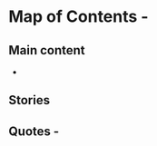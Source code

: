 # Map of Contents - <Name of the folder here>
## Main content
- 

## Stories

## Quotes - <Name of the folder here-link it to a page>

